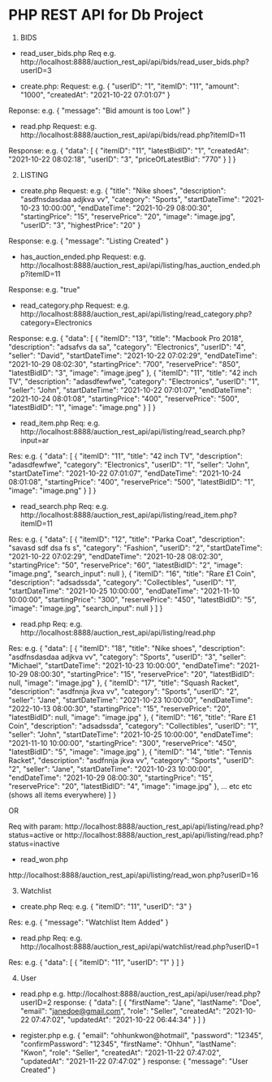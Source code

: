 # PHP REST API for Db Project

1. BIDS

- read_user_bids.php
Req e.g. http://localhost:8888/auction_rest_api/api/bids/read_user_bids.php?userID=3

- create.php:
Request: e.g.
{
    "userID": "1",
    "itemID": "11",
    "amount": "1000",
    "createdAt": "2021-10-22 07:01:07"
}

Reponse: e.g.
{
    "message": "Bid amount is too Low!"
}

- read.php
Request: e.g.
http://localhost:8888/auction_rest_api/api/bids/read.php?itemID=11

Response: e.g.
{
    "data": [
        {
            "itemID": "11",
            "latestBidID": "1",
            "createdAt": "2021-10-22 08:02:18",
            "userID": "3",
            "priceOfLatestBid": "770"
        }
    ]
}

2. LISTING

- create.php
Request: e.g.
{
    "title": "Nike shoes",
    "description": "asdfnsdasdaa adjkva vv",
    "category": "Sports",
    "startDateTime": "2021-10-23 10:00:00",
    "endDateTime": "2021-10-29 08:00:30",
    "startingPrice": "15",
    "reservePrice": "20",
    "image": "image.jpg",
    "userID": "3",
    "highestPrice": "20"
}

Response: e.g.
{
    "message": "Listing Created"
}

- has_auction_ended.php
Request: e.g.
http://localhost:8888/auction_rest_api/api/listing/has_auction_ended.php?itemID=11

Response: e.g.
"true"

- read_category.php
Request: e.g. 
http://localhost:8888/auction_rest_api/api/listing/read_category.php?category=Electronics

Response: e.g.
{
    "data": [
        {
            "itemID": "13",
            "title": "Macbook Pro 2018",
            "description": "adsafvs da sa",
            "category": "Electronics",
            "userID": "4",
            "seller": "David",
            "startDateTime": "2021-10-22 07:02:29",
            "endDateTime": "2021-10-29 08:02:30",
            "startingPrice": "700",
            "reservePrice": "850",
            "latestBidID": "3",
            "image": "image.jpeg"
        },
        {
            "itemID": "11",
            "title": "42 inch TV",
            "description": "adasdfewfwe",
            "category": "Electronics",
            "userID": "1",
            "seller": "John",
            "startDateTime": "2021-10-22 07:01:07",
            "endDateTime": "2021-10-24 08:01:08",
            "startingPrice": "400",
            "reservePrice": "500",
            "latestBidID": "1",
            "image": "image.png"
        }
    ]
}

- read_item.php
Req: e.g.
http://localhost:8888/auction_rest_api/api/listing/read_search.php?input=ar

Res: e.g.
{
    "data": [
        {
            "itemID": "11",
            "title": "42 inch TV",
            "description": "adasdfewfwe",
            "category": "Electronics",
            "userID": "1",
            "seller": "John",
            "startDateTime": "2021-10-22 07:01:07",
            "endDateTime": "2021-10-24 08:01:08",
            "startingPrice": "400",
            "reservePrice": "500",
            "latestBidID": "1",
            "image": "image.png"
        }
    ]
}

- read_search.php
Req: e.g.
http://localhost:8888/auction_rest_api/api/listing/read_item.php?itemID=11

Res: e.g.
{
    "data": [
        {
            "itemID": "12",
            "title": "Parka Coat",
            "description": "savasd sdf dsa fs s",
            "category": "Fashion",
            "userID": "2",
            "startDateTime": "2021-10-22 07:02:29",
            "endDateTime": "2021-10-28 08:02:30",
            "startingPrice": "50",
            "reservePrice": "60",
            "latestBidID": "2",
            "image": "image.png",
            "search_input": null
        },
        {
            "itemID": "16",
            "title": "Rare £1 Coin",
            "description": "adsadssda",
            "category": "Collectibles",
            "userID": "1",
            "startDateTime": "2021-10-25 10:00:00",
            "endDateTime": "2021-11-10 10:00:00",
            "startingPrice": "300",
            "reservePrice": "450",
            "latestBidID": "5",
            "image": "image.jpg",
            "search_input": null
        }
    ]
}

- read.php
Req: e.g.
http://localhost:8888/auction_rest_api/api/listing/read.php

Res: e.g.
{
    "data": [
        {
            "itemID": "18",
            "title": "Nike shoes",
            "description": "asdfnsdasdaa adjkva vv",
            "category": "Sports",
            "userID": "3",
            "seller": "Michael",
            "startDateTime": "2021-10-23 10:00:00",
            "endDateTime": "2021-10-29 08:00:30",
            "startingPrice": "15",
            "reservePrice": "20",
            "latestBidID": null,
            "image": "image.jpg"
        },
        {
            "itemID": "17",
            "title": "Squash Racket",
            "description": "asdfnnja jkva vv",
            "category": "Sports",
            "userID": "2",
            "seller": "Jane",
            "startDateTime": "2021-10-23 10:00:00",
            "endDateTime": "2022-10-13 08:00:30",
            "startingPrice": "15",
            "reservePrice": "20",
            "latestBidID": null,
            "image": "image.jpg"
        },
        {
            "itemID": "16",
            "title": "Rare £1 Coin",
            "description": "adsadssda",
            "category": "Collectibles",
            "userID": "1",
            "seller": "John",
            "startDateTime": "2021-10-25 10:00:00",
            "endDateTime": "2021-11-10 10:00:00",
            "startingPrice": "300",
            "reservePrice": "450",
            "latestBidID": "5",
            "image": "image.jpg"
        },
        {
            "itemID": "14",
            "title": "Tennis Racket",
            "description": "asdfnnja jkva vv",
            "category": "Sports",
            "userID": "2",
            "seller": "Jane",
            "startDateTime": "2021-10-23 10:00:00",
            "endDateTime": "2021-10-29 08:00:30",
            "startingPrice": "15",
            "reservePrice": "20",
            "latestBidID": "4",
            "image": "image.jpg"
        }, 
        ... etc etc (shows all items everywhere)
    ]
}

OR 

Req with param: http://localhost:8888/auction_rest_api/api/listing/read.php?status=active
or http://localhost:8888/auction_rest_api/api/listing/read.php?status=inactive

- read_won.php

http://localhost:8888/auction_rest_api/api/listing/read_won.php?userID=16

3. Watchlist

- create.php
Req: e.g.
{
    "itemID": "11",
    "userID": "3"
}

Res: e.g.
{
    "message": "Watchlist Item Added"
}

- read.php
Req: e.g.
http://localhost:8888/auction_rest_api/api/watchlist/read.php?userID=1

Res: e.g.
{
    "data": [
        {
            "itemID": "11",
            "userID": "1"
        }
    ]
}

4. User

- read.php
e.g. http://localhost:8888/auction_rest_api/api/user/read.php?userID=2
response: {
    "data": [
        {
            "firstName": "Jane",
            "lastName": "Doe",
            "email": "janedoe@gmail.com",
            "role": "Seller",
            "createdAt": "2021-10-22 07:47:02",
            "updatedAt": "2021-10-22 06:44:34"
        }
    ]
}

- register.php
e.g. {
    "email": "ohhunkwon@hotmail",
    "password": "12345",
    "confirmPassword": "12345",
    "firstName": "Ohhun",
    "lastName": "Kwon",
    "role": "Seller",
    "createdAt": "2021-11-22 07:47:02",
    "updatedAt": "2021-11-22 07:47:02"
}
response: {
    "message": "User Created"
}